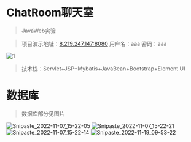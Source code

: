 # ChatRoom聊天室
> JavaWeb实验

>项目演示地址：[8.219.247.147:8080]() 用户名：aaa   密码：aaa



![1](https://user-images.githubusercontent.com/74131522/199643208-3d54e517-668f-4882-a033-119701d37669.jpg)

>技术栈：Servlet+JSP+Mybatis+JavaBean+Bootstrap+Element UI


# 数据库
>数据库部分见图片

![Snipaste_2022-11-07_15-22-05](https://user-images.githubusercontent.com/74131522/200249512-56c61cb1-c4b6-4eed-a81e-f68561b3a7fc.png)
![Snipaste_2022-11-07_15-22-21](https://user-images.githubusercontent.com/74131522/200249603-5acd6e30-cfa4-4ae1-b496-8527409d999a.png)
![Snipaste_2022-11-07_15-22-14](https://user-images.githubusercontent.com/74131522/200249642-859d3c71-0ea2-43b1-aff2-63ad3a4b3166.png)
![Snipaste_2022-11-19_09-53-22](https://user-images.githubusercontent.com/74131522/202828739-cd598ff8-b56e-44a3-aa4d-dfa5d47dfa9a.png)

